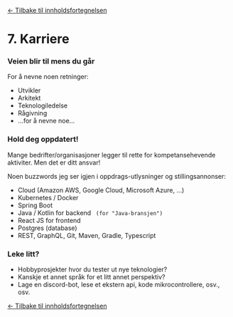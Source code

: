 [<- Tilbake til innholdsfortegnelsen](https://github.com/amundsor/ntnu_xsessions/blob/master/README.md)
# 7. Karriere

### Veien blir til mens du går

For å nevne noen retninger:
* Utvikler
* Arkitekt
* Teknologiledelse
* Rågivning
* ...for å nevne noe...


### Hold deg oppdatert!
Mange bedrifter/organisasjoner legger til rette for kompetansehevende aktiviter. 
Men det er ditt ansvar!

Noen buzzwords jeg ser igjen i oppdrags-utlysninger og stillingsannonser:
* Cloud (Amazon AWS, Google Cloud, Microsoft Azure, ...)
* Kubernetes / Docker
* Spring Boot
* Java / Kotlin for backend ` (for "Java-bransjen")`
* React JS for frontend
* Postgres (database)
* REST, GraphQL, Git, Maven, Gradle, Typescript


### Leke litt?
* Hobbyprosjekter hvor du tester ut nye teknologier?
* Kanskje et annet språk for et litt annet perspektiv?
* Lage en discord-bot, lese et ekstern api, kode mikrocontrollere, osv., osv.

[<- Tilbake til innholdsfortegnelsen](https://github.com/amundsor/ntnu_xsessions/blob/master/README.md)